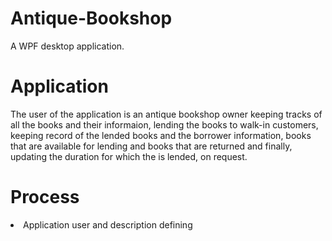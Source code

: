# Antique-Bookshop

A WPF desktop application.

# Application

The user of the application is an antique bookshop owner keeping tracks of all the books and their informaion, lending the books to walk-in customers, keeping record of the lended books and the borrower information, books that are available for lending and books that are returned and finally, updating the duration for which the is lended, on request.

# Process
<li>Application user and description defining</li>
